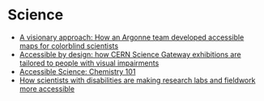 # Science

- [A visionary approach: How an Argonne team developed accessible maps for colorblind scientists](https://www.anl.gov/article/a-visionary-approach-how-an-argonne-team-developed-accessible-maps-for-colorblind-scientists)
- [Accessible by design: how CERN Science Gateway exhibitions are tailored to people with visual impairments](https://home.cern/news/news/cern/accessible-design-how-cern-science-gateway-exhibitions-are-tailored-people-visual)
- [Accessible Science: Chemistry 101](https://afb.org/aw/23/3/17883?_ga=2.206726672.2083777608.1649096491-1621399304.1639583769)
- [How scientists with disabilities are making research labs and fieldwork more accessible](https://apnews.com/article/accessible-lab-disability-geology-accessibility-fc5a12ec023935cd96698acf880bd119)
